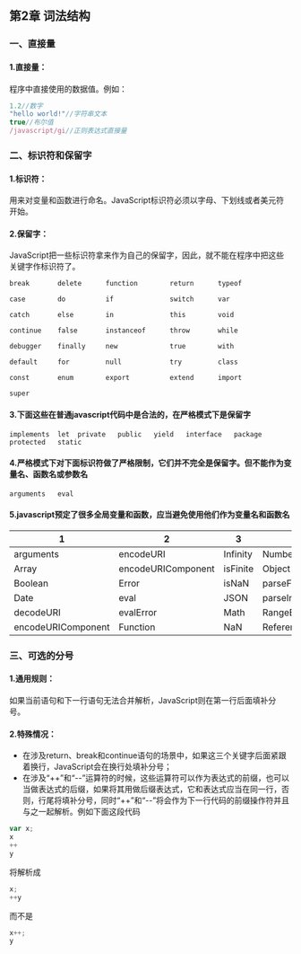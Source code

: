 ## 第2章 词法结构
### 一、直接量
#### 1.直接量：
程序中直接使用的数据值。例如：
```javascript 1.5
1.2//数字
"hello world!"//字符串文本
true//布尔值
/javascript/gi//正则表达式直接量
```
### 二、标识符和保留字
#### 1.标识符：
用来对变量和函数进行命名。JavaScript标识符必须以字母、下划线或者美元符开始。

#### 2.保留字：
JavaScript把一些标识符拿来作为自己的保留字，因此，就不能在程序中把这些关键字作标识符了。

```
break       delete      function        return      typeof  

case        do          if              switch      var 

catch       else        in              this        void

continue    false       instanceof      throw       while   

debugger    finally     new             true        with

default     for         null            try         class

const       enum        export          extend      import   

super       
```
#### 3.下面这些在普通javascript代码中是合法的，在严格模式下是保留字
```
implements  let  private   public   yield   interface   package   protected   static  
```
#### 4.严格模式下对下面标识符做了严格限制，它们并不完全是保留字。但不能作为变量名、函数名或参数名
```
arguments   eval
```
#### 5.javascript预定了很多全局变量和函数，应当避免使用他们作为变量名和函数名

1 | 2 | 3 | 4 | 5
---|---|---|---|---
arguments | encodeURI | Infinity | Number | RegExp
Array | encodeURIComponent| isFinite| Object| String
Boolean | Error| isNaN| parseFloat| SyntaxError
Date | eval| JSON| parseInt| TypeError
decodeURI | evalError| Math| RangeError| undefined
encodeURIComponent | Function| NaN| ReferenceError| URIError
### 三、可选的分号
#### 1.通用规则：
如果当前语句和下一行语句无法合并解析，JavaScript则在第一行后面填补分号。

#### 2.特殊情况：
+ 在涉及return、break和continue语句的场景中，如果这三个关键字后面紧跟着换行，JavaScript会在换行处填补分号；
+ 在涉及“++”和“--”运算符的时候，这些运算符可以作为表达式的前缀，也可以当做表达式的后缀，如果将其用做后缀表达式，它和表达式应当在同一行，否则，行尾将填补分号，同时“++”和“--”将会作为下一行代码的前缀操作符并且与之一起解析。例如下面这段代码
```JavaScript
var x;
x
++
y
```
将解析成
```JavaScript
x;
++y
```
而不是
```JavaScript
x++;
y
```
